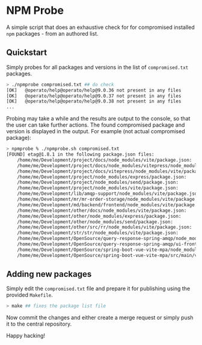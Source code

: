 NPM Probe
=========

A simple script that does an exhaustive check for for compromised installed
`npm` packages - from an authored list.

## Quickstart

Simply probes for all packages and versions in the list of `compromised.txt`
packages.

```sh
> ./npmprobe compromised.txt ## do check
[OK]   @operato/help@operato/help@9.0.36 not present in any files
[OK]   @operato/help@operato/help@9.0.37 not present in any files
[OK]   @operato/help@operato/help@9.0.38 not present in any files
...
```

Probing may take a while and the results are output to the console, so that the
user can take further actions. The found compromised package and version is
displayed in the output. For example (not actual compromised package):

```sh
> npmprobe % ./npmprobe.sh compromised.txt
[FOUND] etag@1.8.1 in the following package.json files:
	/home/me/Development/project/docs/node_modules/vite/package.json:
	/home/me/Development/project/docs/node_modules/vitepress/node_modules/vite/package.json:
	/home/me/Development/project/docs/vitepress/node_modules/vite/package.json:
	/home/me/Development/project/node_modules/express/package.json:
	/home/me/Development/project/node_modules/send/package.json:
	/home/me/Development/project/node_modules/vite/package.json:
	/home/me/Development/lib/amqp-support/node_modules/vite/package.json:
	/home/me/Development/mr/mr-order-storage/node_modules/vite/package.json:
	/home/me/Development/md/backend/frontend/node_modules/vite/package.json:
	/home/me/Development/other/docs/node_modules/vite/package.json:
	/home/me/Development/other/node_modules/express/package.json:
	/home/me/Development/other/node_modules/send/package.json:
	/home/me/Development/other/src/rr/node_modules/vite/package.json:
	/home/me/Development/str/str/node_modules/vite/package.json:
	/home/me/Development/OpenSource/query-response-spring-amqp/node_modules/vite/package.json:
	/home/me/Development/OpenSource/query-response-spring-amqp/ui-frontend/node_modules/vite/package.json:
	/home/me/Development/OpenSource/spring-boot-vue-vite-mpa/node_modules/vite/package.json:
	/home/me/Development/OpenSource/spring-boot-vue-vite-mpa/src/main/vue/apps/one/node_modules/vite/package.json:
```

## Adding new packages

Simply edit the `compromised.txt` file and prepare it for publishing using the
provided `Makefile`.

```sh
> make ## fixes the package list file
```

Now commit the changes and either create a merge request or simply push it to
the central repository.

Happy hacking!